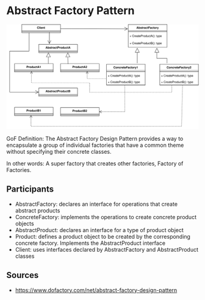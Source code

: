 # Abstract Factory Pattern

![Abstract Factory UML Diagram](AbstractFactory.svg)

GoF Definition: The Abstract Factory Design Pattern provides a way to encapsulate a group of individual factories that have a common theme without specifying their concrete classes.

In other words: A super factory that creates other factories, Factory of Factories.

## Participants
- AbstractFactory: declares an interface for operations that create abstract products
- ConcreteFactory: implements the operations to create concrete product objects
- AbstractProduct: declares an interface for a type of product object
- Product: defines a product object to be created by the corresponding concrete factory. Implements the AbstractProduct interface
- Client: uses interfaces declared by AbstractFactory and AbstractProduct classes

## Sources
- https://www.dofactory.com/net/abstract-factory-design-pattern
